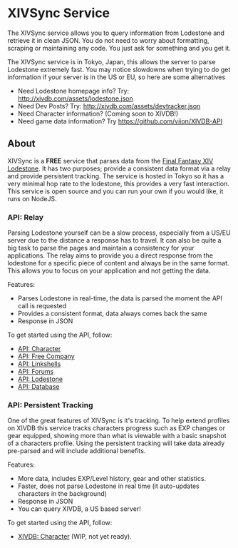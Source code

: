 # XIVSync Service

The XIVSync service allows you to query information from Lodestone and retrieve it in clean JSON. You do not need to worry about formatting, scraping or maintaining any code. You just ask for something and you get it.

The XIVSync service is in Tokyo, Japan, this allows the server to parse Lodestone extremely fast. You may notice slowdowns when trying to do get information if your server is in the US or EU, so here are some alternatives

- Need Lodestone homepage info? Try: http://xivdb.com/assets/lodestone.json
- Need Dev Posts? Try: http://xivdb.com/assets/devtracker.json
- Need Character information? (Coming soon to XIVDB!)
- Need game data information? Try https://github.com/viion/XIVDB-API

## About

XIVSync is a **FREE** service that parses data from the [Final Fantasy XIV Lodestone](http://na.finalfantasyxiv.com/lodestone/). It has two purposes; provide a consistent data format via a relay and provide persistent tracking. The service is hosted in Tokyo so it has a very minimal hop rate to the lodestone, this provides a very fast interaction. This service is open source and you can run your own if you would like, it runs on NodeJS.

### API: Relay

Parsing Lodestone yourself can be a slow process, especially from a US/EU server due to the distance a response has to travel. It can also be quite a big task to parse the pages and maintain a consistency for your applications. The relay aims to provide you a direct response from the lodestone for a specific piece of content and always be in the same format. This allows you to focus on your application and not getting the data.

Features:
- Parses Lodestone in real-time, the data is parsed the moment the API call is requested
- Provides a consistent format, data always comes back the same
- Response in JSON

To get started using the API, follow:

- [API: Character](api_characters.md)
- [API: Free Company](api_freecompany.md)
- [API: Linkshells](api_linkshells.md)
- [API: Forums](api_forums.md)
- [API: Lodestone](api_lodestone.md)
- [API: Database](api_database.md)

### API: Persistent Tracking

One of the great features of XIVSync is it's tracking. To help extend profiles on XIVDB this service tracks characters progress such as EXP changes or gear equipped, showing more than what is viewable with a basic snapshot of a characters profile. Using the persistent tracking will take data already pre-parsed and will include additional benefits.

Features:
- More data, includes EXP/Level history, gear and other statistics.
- Faster, does not parse Lodestone in real time (it auto-updates characters in the background)
- Response in JSON
- You can query XIVDB, a US based server!

To get started using the API, follow:

- [XIVDB: Character](https://github.com/viion/XIVDB-API) (WIP, not yet ready).
